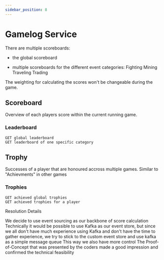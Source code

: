 ```yaml
---
sidebar_position: 8
---
```


# Gamelog Service

There are multiple scoreboards:

* the global scoreboard

* multiple scoreboards for the different event categories:
        Fighting
        Mining
        Traveling
        Trading

The weighting for calculating the scores won't be changeable during the game.

## Scoreboard

Overview of each players score within the current running game.

### Leaderboard

    GET global leaderboard
    GET leaderboard of one specific category

## Trophy

Successes of a player that are honoured accross multiple games. Similar to "Achievments" in other games

### Trophies

    GET achieved global trophies
    GET achieved trophies for a player

Resolution Details

We decide to use event sourcing as our backbone of score calculation
Technically it would be possible to use Kafka as our event store, but since we all don't have much experience using Kafka and don't have the time to gather experience, we try to stick to the custom event store and use kafka as a simple message queue
This way we also have more control
The Proof-of-Concept that was presented by the coders made a good impression and confirmed the technical feasibility
